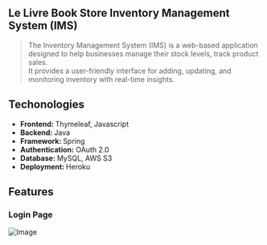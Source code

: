 <h2>Le Livre Book Store Inventory Management System (IMS)</h2>

> The Inventory Management System (IMS) is a web-based application designed to help businesses manage their stock levels, track product sales.</br>
> It provides a user-friendly interface for adding, updating, and monitoring inventory with real-time insights.

<h2>Techonologies</h2>
<ul>
  <li><b>Frontend: </b>Thymeleaf, Javascript</li>
  <li><b>Backend: </b>Java</li>
  <li><b>Framework: </b> Spring</li>
  <li><b>Authentication:</b> OAuth 2.0</li>
  <li><b>Database: </b> MySQL, AWS S3</li>
  <li><b>Deployment: </b>Heroku</li>
</ul>

<h2>Features</h2>
<h3>Login Page</h3>

![Image](https://github.com/user-attachments/assets/5b00bd62-66ff-45bd-95d1-0a58eaec5d1e)

